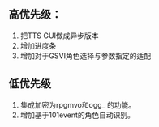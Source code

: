 ## 高优先级：
1. 把TTS GUI做成异步版本
2. 增加进度条
3. 增加对于GSVI角色选择与参数指定的适配
## 低优先级
1. 集成加密为rpgmvo和ogg_ 的功能。
2. 增加基于101event的角色自动识别。